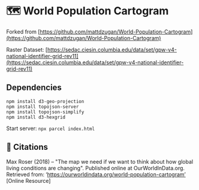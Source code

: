 # 🗺️ World Population Cartogram

Forked from [https://github.com/mattdzugan/World-Population-Cartogram](https://github.com/mattdzugan/World-Population-Cartogram)

Raster Dataset: [https://sedac.ciesin.columbia.edu/data/set/gpw-v4-national-identifier-grid-rev11](https://sedac.ciesin.columbia.edu/data/set/gpw-v4-national-identifier-grid-rev11)

## Dependencies

```
npm install d3-geo-projection
npm install topojson-server
npm install topojson-simplify
npm install d3-hexgrid
```

Start server: `npx parcel index.html`

## 📒 Citations
Max Roser (2018) – "The map we need if we want to think about how global living conditions are changing". Published online at OurWorldInData.org. Retrieved from: ‘https://ourworldindata.org/world-population-cartogram’ [Online Resource]